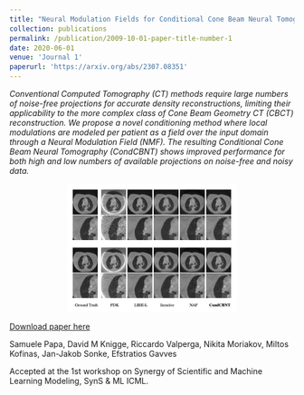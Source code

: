 ```yaml
---
title: "Neural Modulation Fields for Conditional Cone Beam Neural Tomography"
collection: publications
permalink: /publication/2009-10-01-paper-title-number-1
date: 2020-06-01
venue: 'Journal 1'
paperurl: 'https://arxiv.org/abs/2307.08351'
---
```


*Conventional Computed Tomography (CT) methods require large numbers of noise-free projections for accurate density reconstructions, limiting their applicability to the more complex class of Cone Beam Geometry CT (CBCT) reconstruction. We propose a novel conditioning method where local modulations are modeled per patient as a field over the input domain through a Neural Modulation Field (NMF). The resulting Conditional Cone Beam Neural Tomography (CondCBNT) shows improved performance for both high and low numbers of available projections on noise-free and noisy data.*

<p align="center">
  <img src="cbct.png" width="300"/>
</p>


[Download paper here](https://arxiv.org/abs/2307.08351)

Samuele Papa, David M Knigge, Riccardo Valperga, Nikita Moriakov, Miltos Kofinas, Jan-Jakob Sonke, Efstratios Gavves

Accepted at the 1st workshop on Synergy of Scientific and Machine Learning Modeling, SynS & ML ICML.

